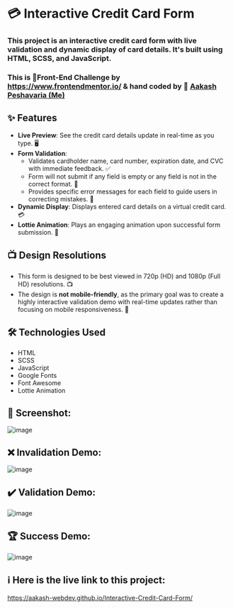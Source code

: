 # 💳 Interactive Credit Card Form

### This project is an interactive credit card form with live validation and dynamic display of card details. It's built using HTML, SCSS, and JavaScript.

### This is 💪Front-End Challenge by https://www.frontendmentor.io/ & hand coded by 🧑 <a href="https://github.com/aakash-webdev">Aakash Peshavaria (Me)</a>

## ✨ Features


- **Live Preview**: See the credit card details update in real-time as you type. 🖥️
- **Form Validation**: 
  - Validates cardholder name, card number, expiration date, and CVC with immediate feedback. ✅
  - Form will not submit if any field is empty or any field is not in the correct format. 🚫
  - Provides specific error messages for each field to guide users in correcting mistakes. 📝
- **Dynamic Display**: Displays entered card details on a virtual credit card. 💳
- **Lottie Animation**: Plays an engaging animation upon successful form submission. 🎉


## 📺 Design Resolutions

- This form is designed to be best viewed in 720p (HD) and 1080p (Full HD) resolutions. 📺
- The design is **not mobile-friendly**, as the primary goal was to create a highly interactive validation demo with real-time updates rather than focusing on mobile responsiveness. 📏



## 🛠️ Technologies Used

- HTML
- SCSS
- JavaScript
- Google Fonts
- Font Awesome
- Lottie Animation

## 📸 Screenshot:

![image](https://github.com/user-attachments/assets/bee9dbcd-5100-4bfc-9afb-669745c2351d)

## ❌ Invalidation Demo:
![image](https://github.com/user-attachments/assets/ea7d6004-87f7-4b06-b573-9b5b7b78935e)

## ✔️ Validation Demo:
![image](https://github.com/user-attachments/assets/94214e67-8260-4485-886c-191c2cdd60f4)

## 🏆 Success Demo:
![image](https://github.com/user-attachments/assets/efba74e2-4487-4ce6-9ffb-3bd7d24738f7)

## ℹ Here is the live link to this project:
https://aakash-webdev.github.io/Interactive-Credit-Card-Form/
